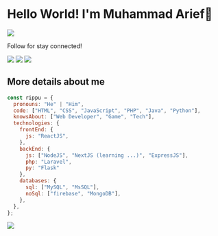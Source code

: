 # Hello World! I'm Muhammad Arief👋
<img src='https://readme-typing-svg.herokuapp.com?color=%2336BCF7&lines=A+gamer+and+loved+to+code.'>

<p>Follow for stay connected!</p>

<a href='http://linkedin.com/in/muhamad-arief-previasakti-suradi/'><img src='https://img.shields.io/badge/LinkedIn-0077B5?style=for-the-badge&&link=&logo=linkedin&logoColor=white'/></a>
<a href='https://github.com/itsmerifz/'><img src='https://img.shields.io/github/followers/itsmerifz.svg?style=for-the-badge&logo=github&logoColor=white'/></a>
<a href='https://itsmerifz.my.id'><img src='https://img.shields.io/badge/website-gray?style=for-the-badge&logo=Google-Chrome&logoColor=white'/></a>


## More details about me
```javascript
const rippu = {
  pronouns: "He" | "Him",
  code: ["HTML", "CSS", "JavaScript", "PHP", "Java", "Python"],
  knowsAbout: ["Web Developer", "Game", "Tech"],
  technologies: {
    frontEnd: {
      js: "ReactJS",
    },
    backEnd: {
      js: ["NodeJS", "NextJS (learning ...)", "ExpressJS"],
      php: "Laravel",
      py: "Flask"
    },
    databases: {
      sql: ["MySQL", "MsSQL"],
      noSql: ["firebase", "MongoDB"],
    },
  },
};
```

<img src='https://github-readme-stats.vercel.app/api?username=itsmerifz&theme=dark&hide=issues&show_icons=true&count_private=false&include_all_commits=true'/>
<!-- <img src='https://github-readme-stats.vercel.app/api/top-langs/?username=itsmerifz&theme=dark'/> -->

<!-- ## Last activities
<img src="https://github-readme-stats.vercel.app/api/wakatime?username=itsmerifz"> -->
